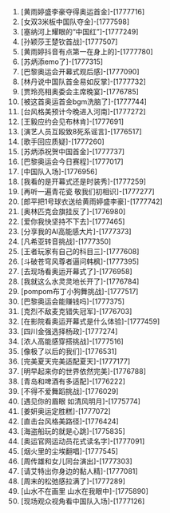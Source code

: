 
1. [黄雨婷盛李豪夺得奥运首金]-[1777716]
1. [女双3米板中国队夺金]-[1777598]
1. [塞纳河上耀眼的“中国红”]-[1777249]
1. [孙颖莎王楚钦首战]-[1777507]
1. [黄雨婷抖音有点第一在身上的]-[1777780]
1. [苏炳添emo了]-[1777315]
1. [巴黎奥运会开幕式观后感]-[1777090]
1. [林丹说中国队首金易如反掌]-[1777732]
1. [贾玲亮相奥委会主席晚宴]-[1776785]
1. [被这首奥运首金bgm洗脑了]-[1777744]
1. [台风格美预计今晚进入河南]-[1777272]
1. [王毅应约会见布林肯]-[1777691]
1. [演艺人员互殴致8死系谣言]-[1776517]
1. [歌手回应质疑]-[1777260]
1. [苏炳添祝贺中国首金]-[1777737]
1. [巴黎奥运会今日赛程]-[1777017]
1. [中国队入场]-[1776956]
1. [我看的是开幕式还是时装秀]-[1777259]
1. [再听一遍青花瓷 敬我们初相识]-[1777277]
1. [郎平把1号球衣送给黄雨婷盛李豪]-[1777742]
1. [奥林匹克会旗挂反了]-[1776980]
1. [爱你我快坚持不下去]-[1777465]
1. [分享我的AI高能感大片]-[1777373]
1. [凡希亚转音挑战]-[1777350]
1. [王者玩家有自己的科目三]-[1777608]
1. [斗破苍穹风尊者逼问韩枫]-[1777395]
1. [去现场看奥运开幕式了]-[1776958]
1. [我就这么水灵灵地长开了]-[1776784]
1. [pompom布丁小狗舞挑战]-[1777517]
1. [巴黎奥运会能赚钱吗]-[1777375]
1. [克烈不敌麦克错失冠军]-[1776703]
1. [在影院看奥运开幕式是什么体验]-[1777459]
1. [四川金强选择杨政]-[1777274]
1. [浓人高能感穿搭挑战]-[1777516]
1. [像极了以后的我们]-[1776531]
1. [完美夏天完美适配夏天]-[1777177]
1. [明早起来你的世界依然完美]-[1776788]
1. [青岛和啤酒有多适配]-[1776222]
1. [不得不爱舞蹈挑战]-[1776029]
1. [遇见你的眉眼 如清风明月]-[1775774]
1. [姜妍奥运定胜糕]-[1777072]
1. [直击台风格美路径]-[1776424]
1. [海盗船玩的就是心跳]-[1775835]
1. [奥运官网运动员花式读名字]-[1777091]
1. [烟火里的尘埃翻唱]-[1777545]
1. [周传雄和女儿同台演出]-[1777303]
1. [请艾特出你身边的黏人精]-[1777081]
1. [周末的松弛感拉满了]-[1777289]
1. [山水不在画里 山水在我眼中]-[1775890]
1. [现场观众视角看中国队入场]-[1777126]